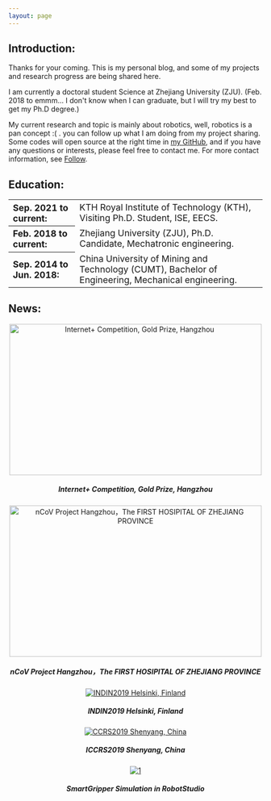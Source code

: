 ```yaml
---
layout: page
---
```


<h2>Introduction:</h2>

<p> 
Thanks for your coming. This is my personal blog, and some of my projects and research progress are being shared here.
</p>
<p> 
I am currently a doctoral student Science at Zhejiang University (ZJU). (Feb. 2018 to emmm... I don't know when I can graduate, but I will try my best to get my Ph.D degree.)
</p>
<P> 
My current research and topic is mainly about robotics, well, robotics is a pan concept :( . you can follow up what I am doing from my project sharing. Some codes will open source at the right time in <a href="https://github.com/HonghaoLYU" target="_blank">my GitHub</a>, and if you have any questions or interests, please feel free to contact me. For more contact information, see <a href="/english/follow" target="_blank">Follow</a>.
</p>

<h2>Education:</h2>

<table>
  <tr>
    <th style="font-size:1.1em; text-align:left;">Sep. 2021 to current:</th>
    <td style="font-size:1.1em; text-align:left;" >KTH Royal Institute of Technology (KTH), Visiting Ph.D. Student, ISE, EECS.</td>
  </tr>
  <tr>
    <th style="font-size:1.1em; text-align:left;">Feb. 2018 to current:</th>
    <td style="font-size:1.1em; text-align:left;" >Zhejiang University (ZJU), Ph.D. Candidate, Mechatronic engineering.</td>
  </tr>
  <tr>
    <th style="font-size:1.1em; text-align:left;">Sep. 2014 to Jun. 2018:</th>
    <td style="font-size:1.1em; text-align:left;">China University of Mining and Technology (CUMT), Bachelor of Engineering, Mechanical engineering.</td>
  </tr>
</table>

<h2>News:</h2>

<script src="/js/swiper.min.js"></script>

<div class="swiper-container">
    <div class="swiper-wrapper">
        <div class="swiper-slide" style="text-align:center">
          <a href="https://honghaolyu.github.io/chinese/projets" target="_blank"> 
          <img src="https://honghaolyu.github.io//assets/images/internetplus.jpg"  width="500" height="300" alt="Internet+ Competition, Gold Prize, Hangzhou"/> </a> 
          <h5>Internet+ Competition, Gold Prize, Hangzhou</h5>
        </div>
        <div class="swiper-slide" style="text-align:center">
          <a href="https://honghaolyu.github.io/chinese/projets" target="_blank"> 
          <img src="https://honghaolyu.github.io//assets/images/2019nCOV_certification.jpg"  width="500" height="300" alt="nCoV Project Hangzhou，The FIRST HOSIPITAL OF ZHEJIANG PROVINCE"/> </a> 
          <h5>nCoV Project Hangzhou，The FIRST HOSIPITAL OF ZHEJIANG PROVINCE</h5>
        </div>
        <div class="swiper-slide" style="text-align:center"> 
          <a href="https://honghaolyu.github.io/english/2019/07/26/indin19-log.html" target="_blank"> 
          <img src="https://honghaolyu.github.io/assets/images/posts/1-1.jpg" alt="INDIN2019 Helsinki, Finland"/> </a> 
          <h5>INDIN2019 Helsinki, Finland</h5>
        </div>
        <div class="swiper-slide" style="text-align:center"> 
          <a href="https://honghaolyu.github.io/english/2019/08/14/ccrs2019-log.html" target="_blank"> 
          <img src="https://honghaolyu.github.io/assets/images/posts/2-1.jpg" alt="CCRS2019 Shenyang, China"/> </a> 
          <h5>ICCRS2019 Shenyang, China</h5>
        </div>
        <div class="swiper-slide" style="text-align:center"> 
          <a href="https://honghaolyu.github.io/english/2019/09/01/yumi-smartgripper-simulation.html" target="_blank"> 
          <img src="https://honghaolyu.github.io/assets/images/posts/3-1.jpg" alt="1"/> </a> 
          <h5>SmartGripper Simulation in RobotStudio</h5>
          <p> &ensp; </p>
        </div>
    </div>
    <!-- 如果需要分页器 -->
    <div class="swiper-pagination"></div>
    <!-- 如果需要导航按钮 -->
    <div class="swiper-button-prev"></div>
    <div class="swiper-button-next"></div>
</div>

<script>        
  var mySwiper = new Swiper ('.swiper-container', {
    direction: 'horizontal', // 垂直切换选项
    loop: true, // 循环模式选项
    autoplay: true,
    // width: 600px;
    // height: 300px;

    // 如果需要分页器
    pagination: {
      el: '.swiper-pagination',
    },
    
    // 如果需要前进后退按钮
    navigation: {
      nextEl: '.swiper-button-next',
      prevEl: '.swiper-button-prev',
    },
    
    // 如果需要滚动条
    // scrollbar: {
    //   el: '.swiper-scrollbar',
    // },
  })        
</script>

<!-- {% include comments.html %} -->

